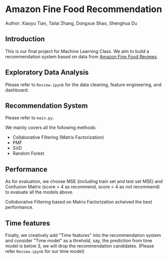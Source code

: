 # Amazon Fine Food Recommendation

Author: Xiaoyu Tian, Tailai Zhang, Dongxue Shao, Shenghua Du

## Introduction
This is our final project for Machine Learning Class. We aim to build a recommendation system based on data from 
[Amazon Fine Food Reviews](https://www.kaggle.com/snap/amazon-fine-food-reviews). 

## Exploratory Data Analysis
Please refer to `Review.ipynb` for the data cleaning, feature engineering, and dashboard.

## Recommendation System
Please refer to `main.py`.

We mainly covers all the following methods:

- Collaborative Filtering (Matrix Factorization)
- PMF
- SVD
- Random Forest

## Performance

As for evaluation, we choose MSE (including train set and test set MSE) and Confusion Matrix (score > 4 as recommend, 
score < 4 as not recommend) to evaluate all the models above. 

Colloborative Filtering based on Matrix Factorization acheived the best performance.

## Time features

Finally, we creatively add "Time features" into the recommendation system and consider 
"Time model" as a threhold, say, the prediction from time model is below 3, we will drop 
the recommendation candidates. (Please refer `Review.ipynb` for our time model)
